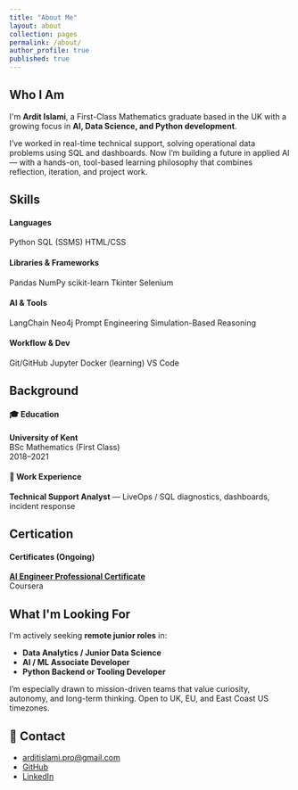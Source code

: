 ```yaml
---
title: "About Me"
layout: about
collection: pages
permalink: /about/
author_profile: true
published: true
---
```


## Who I Am

I'm **Ardit Islami**, a First-Class Mathematics graduate based in the UK with a growing focus in **AI, Data Science, and Python development**.

I’ve worked in real-time technical support, solving operational data problems using SQL and dashboards. Now I’m building a future in applied AI — with a hands-on, tool-based learning philosophy that combines reflection, iteration, and project work.


## Skills

<div class="skill-section">
  <h4>Languages</h4>
  <span class="skill-pill">Python</span>
  <span class="skill-pill">SQL (SSMS)</span>
  <span class="skill-pill">HTML/CSS</span>
</div>

<div class="skill-section">
  <h4>Libraries & Frameworks</h4>
  <span class="skill-pill">Pandas</span>
  <span class="skill-pill">NumPy</span>
  <span class="skill-pill">scikit-learn</span>
  <span class="skill-pill">Tkinter</span>
  <span class="skill-pill">Selenium</span>
</div>

<div class="skill-section">
  <h4>AI & Tools</h4>
  <span class="skill-pill">LangChain</span>
  <span class="skill-pill">Neo4j</span>
  <span class="skill-pill">Prompt Engineering</span>
  <span class="skill-pill">Simulation-Based Reasoning</span>
</div>

<div class="skill-section">
  <h4>Workflow & Dev</h4>
  <span class="skill-pill">Git/GitHub</span>
  <span class="skill-pill">Jupyter</span>
  <span class="skill-pill">Docker (learning)</span>
  <span class="skill-pill">VS Code</span>
</div>

## Background

<div class="info-block">
  <h4>🎓 Education</h4>
  <p><strong>University of Kent</strong><br>
  BSc Mathematics (First Class)<br>
  2018–2021</p>
</div>

<div class="info-block">
  <h4>💼 Work Experience</h4>
  <p><strong>Technical Support Analyst</strong> — LiveOps / SQL diagnostics, dashboards, incident response</p>
</div>

## Certication

<div class="info-block">
  <h4>Certificates (Ongoing)</h4>
  <p>
    <strong><a href="https://www.coursera.org/professional-certificates/ai-engineer#courses" target="_blank" rel="noopener noreferrer">AI Engineer Professional Certificate</a></strong><br>
    Coursera
  </p>
</div>

## What I'm Looking For

I'm actively seeking **remote junior roles** in:

- **Data Analytics / Junior Data Science**
- **AI / ML Associate Developer**
- **Python Backend or Tooling Developer**

I’m especially drawn to mission-driven teams that value curiosity, autonomy, and long-term thinking. Open to UK, EU, and East Coast US timezones.

## 🔗 Contact

- arditislami.pro@gmail.com
- [GitHub](https://github.com/Ardit-Islami)
- [LinkedIn](https://linkedin.com/in/ardit-islami)
